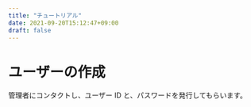 ```yaml
---
title: "チュートリアル"
date: 2021-09-20T15:12:47+09:00
draft: false
---
```


# ユーザーの作成

管理者にコンタクトし、ユーザー ID と、パスワードを発行してもらいます。
